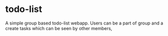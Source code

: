 # todo-list

A simple group based todo-list webapp. Users can be a part of group and a create tasks which can be seen by other members,
